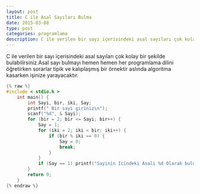 ```yaml
---
layout: post
title: C ile Asal Sayıları Bulma
date: 2015-03-08  
type: post
categories: programlama
description: C ile verilen bir sayı içerisindeki asal sayıları çok kolay bir şekilde bulabilirsiniz.Asal sayı bulmayı hemen hemen her programlama dilini
---
```


C ile verilen bir sayı içerisindeki asal sayıları çok kolay bir şekilde bulabilirsiniz.Asal sayı bulmayı hemen hemen her programlama dilini öğretirken sorarlar tipik ve kalıplaşmış bir örnektir aslında algoritma kasarken işinize yarayacaktır.

```c
{% raw %}
#include < stdio.h >
    int main() {
        int Sayi, bir, iki, Say;
        printf(" Bir sayi giriniz\n");
        scanf("%d", & Sayi);
        for (bir = 2; bir <= Sayi; bir++) {
            Say = 1;
            for (iki = 2; iki < bir; iki++) {
                if (bir % iki == 0) {
                    Say = 0;
                    break;
                }
            }
            if (Say == 1) printf("Sayinin Icindeki Asali %d Olarak bulunmustur \n", bir);
        }
        return 0;
    }
{% endraw %}
```

